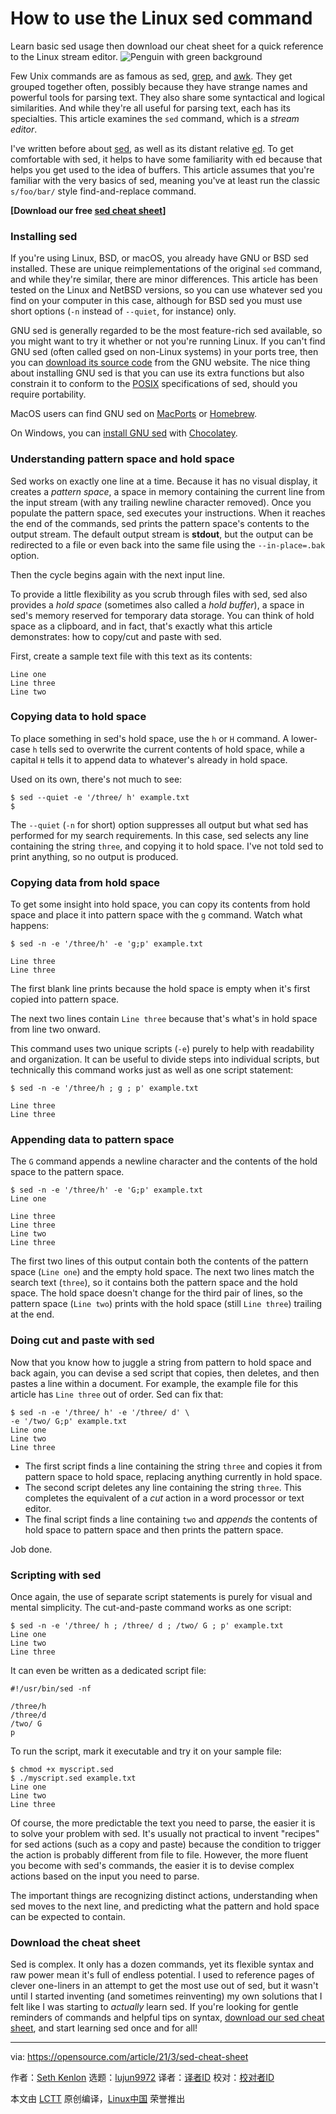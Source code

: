[#]: subject: (How to use the Linux sed command)
[#]: via: (https://opensource.com/article/21/3/sed-cheat-sheet)
[#]: author: (Seth Kenlon https://opensource.com/users/seth)
[#]: collector: (lujun9972)
[#]: translator: ( )
[#]: reviewer: ( )
[#]: publisher: ( )
[#]: url: ( )

How to use the Linux sed command
======
Learn basic sed usage then download our cheat sheet for a quick
reference to the Linux stream editor.
![Penguin with green background][1]

Few Unix commands are as famous as sed, [grep][2], and [awk][3]. They get grouped together often, possibly because they have strange names and powerful tools for parsing text. They also share some syntactical and logical similarities. And while they're all useful for parsing text, each has its specialties. This article examines the `sed` command, which is a _stream editor_.

I've written before about [sed][4], as well as its distant relative [ed][5]. To get comfortable with sed, it helps to have some familiarity with ed because that helps you get used to the idea of buffers. This article assumes that you're familiar with the very basics of sed, meaning you've at least run the classic `s/foo/bar/` style find-and-replace command.

**[Download our free [sed cheat sheet][6]]**

### Installing sed

If you're using Linux, BSD, or macOS, you already have GNU or BSD sed installed. These are unique reimplementations of the original `sed` command, and while they're similar, there are minor differences. This article has been tested on the Linux and NetBSD versions, so you can use whatever sed you find on your computer in this case, although for BSD sed you must use short options (`-n` instead of `--quiet`, for instance) only.

GNU sed is generally regarded to be the most feature-rich sed available, so you might want to try it whether or not you're running Linux. If you can't find GNU sed (often called gsed on non-Linux systems) in your ports tree, then you can [download its source code][7] from the GNU website. The nice thing about installing GNU sed is that you can use its extra functions but also constrain it to conform to the [POSIX][8] specifications of sed, should you require portability.

MacOS users can find GNU sed on [MacPorts][9] or [Homebrew][10].

On Windows, you can [install GNU sed][11] with [Chocolatey][12].

### Understanding pattern space and hold space

Sed works on exactly one line at a time. Because it has no visual display, it creates a _pattern space_, a space in memory containing the current line from the input stream (with any trailing newline character removed). Once you populate the pattern space, sed executes your instructions. When it reaches the end of the commands, sed prints the pattern space's contents to the output stream. The default output stream is **stdout**, but the output can be redirected to a file or even back into the same file using the `--in-place=.bak` option.

Then the cycle begins again with the next input line.

To provide a little flexibility as you scrub through files with sed, sed also provides a _hold space_ (sometimes also called a _hold buffer_), a space in sed's memory reserved for temporary data storage. You can think of hold space as a clipboard, and in fact, that's exactly what this article demonstrates: how to copy/cut and paste with sed.

First, create a sample text file with this text as its contents:


```
Line one
Line three
Line two
```

### Copying data to hold space

To place something in sed's hold space, use the `h` or `H` command. A lower-case `h` tells sed to overwrite the current contents of hold space, while a capital `H` tells it to append data to whatever's already in hold space.

Used on its own, there's not much to see:


```
$ sed --quiet -e '/three/ h' example.txt
$
```

The `--quiet` (`-n` for short) option suppresses all output but what sed has performed for my search requirements. In this case, sed selects any line containing the string `three`, and copying it to hold space. I've not told sed to print anything, so no output is produced.

### Copying data from hold space

To get some insight into hold space, you can copy its contents from hold space and place it into pattern space with the `g` command. Watch what happens:


```
$ sed -n -e '/three/h' -e 'g;p' example.txt

Line three
Line three
```

The first blank line prints because the hold space is empty when it's first copied into pattern space.

The next two lines contain `Line three` because that's what's in hold space from line two onward.

This command uses two unique scripts (`-e`) purely to help with readability and organization. It can be useful to divide steps into individual scripts, but technically this command works just as well as one script statement:


```
$ sed -n -e '/three/h ; g ; p' example.txt

Line three
Line three
```

### Appending data to pattern space

The `G` command appends a newline character and the contents of the hold space to the pattern space.


```
$ sed -n -e '/three/h' -e 'G;p' example.txt
Line one

Line three
Line three
Line two
Line three
```

The first two lines of this output contain both the contents of the pattern space (`Line one`) and the empty hold space. The next two lines match the search text (`three`), so it contains both the pattern space and the hold space. The hold space doesn't change for the third pair of lines, so the pattern space (`Line two`) prints with the hold space (still `Line three`) trailing at the end.

### Doing cut and paste with sed

Now that you know how to juggle a string from pattern to hold space and back again, you can devise a sed script that copies, then deletes, and then pastes a line within a document. For example, the example file for this article has `Line three` out of order. Sed can fix that:


```
$ sed -n -e '/three/ h' -e '/three/ d' \
-e '/two/ G;p' example.txt
Line one
Line two
Line three
```

  * The first script finds a line containing the string `three` and copies it from pattern space to hold space, replacing anything currently in hold space.
  * The second script deletes any line containing the string `three`. This completes the equivalent of a _cut_ action in a word processor or text editor.
  * The final script finds a line containing `two` and _appends_ the contents of hold space to pattern space and then prints the pattern space.



Job done.

### Scripting with sed

Once again, the use of separate script statements is purely for visual and mental simplicity. The cut-and-paste command works as one script:


```
$ sed -n -e '/three/ h ; /three/ d ; /two/ G ; p' example.txt
Line one
Line two
Line three
```

It can even be written as a dedicated script file:


```
#!/usr/bin/sed -nf

/three/h
/three/d
/two/ G
p
```

To run the script, mark it executable and try it on your sample file:


```
$ chmod +x myscript.sed
$ ./myscript.sed example.txt
Line one
Line two
Line three
```

Of course, the more predictable the text you need to parse, the easier it is to solve your problem with sed. It's usually not practical to invent "recipes" for sed actions (such as a copy and paste) because the condition to trigger the action is probably different from file to file. However, the more fluent you become with sed's commands, the easier it is to devise complex actions based on the input you need to parse.

The important things are recognizing distinct actions, understanding when sed moves to the next line, and predicting what the pattern and hold space can be expected to contain.

### Download the cheat sheet

Sed is complex. It only has a dozen commands, yet its flexible syntax and raw power mean it's full of endless potential. I used to reference pages of clever one-liners in an attempt to get the most use out of sed, but it wasn't until I started inventing (and sometimes reinventing) my own solutions that I felt like I was starting to _actually_ learn sed. If you're looking for gentle reminders of commands and helpful tips on syntax, [download our sed cheat sheet][6], and start learning sed once and for all!

--------------------------------------------------------------------------------

via: https://opensource.com/article/21/3/sed-cheat-sheet

作者：[Seth Kenlon][a]
选题：[lujun9972][b]
译者：[译者ID](https://github.com/译者ID)
校对：[校对者ID](https://github.com/校对者ID)

本文由 [LCTT](https://github.com/LCTT/TranslateProject) 原创编译，[Linux中国](https://linux.cn/) 荣誉推出

[a]: https://opensource.com/users/seth
[b]: https://github.com/lujun9972
[1]: https://opensource.com/sites/default/files/styles/image-full-size/public/lead-images/linux_penguin_green.png?itok=ENdVzW22 (Penguin with green background)
[2]: https://opensource.com/article/21/3/grep-cheat-sheet
[3]: https://opensource.com/article/20/9/awk-ebook
[4]: https://opensource.com/article/20/12/sed
[5]: https://opensource.com/article/20/12/gnu-ed
[6]: https://opensource.com/downloads/sed-cheat-sheet
[7]: http://www.gnu.org/software/sed/
[8]: https://opensource.com/article/19/7/what-posix-richard-stallman-explains
[9]: https://opensource.com/article/20/11/macports
[10]: https://opensource.com/article/20/6/homebrew-mac
[11]: https://chocolatey.org/packages/sed
[12]: https://opensource.com/article/20/3/chocolatey
